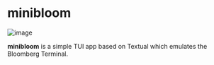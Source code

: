 # minibloom

![image](https://user-images.githubusercontent.com/77942575/163731820-5bd70267-8695-4909-9479-589712a94f2d.png)

**minibloom** is a simple TUI app based on Textual which emulates the Bloomberg Terminal.

